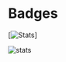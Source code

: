 # Badges

<!-- ![Codewars](https://www.codewars.com/users/-yohann-/badges/large) -->

[![Stats](https://github-readme-stats.vercel.app/api/top-langs/?username=yohann-kevin&hide=html,css,blade&theme=chartreuse-dark)] 
<!-- (https://github.com/anuraghazra/github-readme-stats) -->

![stats](https://github-readme-stats.vercel.app/api?username=yohann-kevin&show_icons=true&theme=chartreuse-dark)
